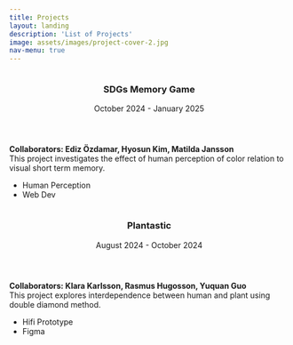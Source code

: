 ```yaml
---
title: Projects
layout: landing
description: 'List of Projects'
image: assets/images/project-cover-2.jpg
nav-menu: true
---
```


<!-- Main -->
<div id="main">

<!-- One -->
<section id="two" class="spotlights">
	<section>
		<a href="generic.html" class="image">
			<img src="{% link assets/images/project-memory-game.jpg %}" alt="" data-position="center center" />
		</a>
		<div class="content">
			<div class="inner">
				<header class="major">
					<h3>SDGs Memory Game</h3>
					<date>October 2024 - January 2025</date>
				</header>
				<p>
					<strong>Collaborators: Ediz Özdamar, Hyosun Kim, Matilda Jansson</strong>
					<br/>
				 	This project investigates the effect of human perception of color relation to visual short term memory.
				</p>
				<ul class="actions">
					<li><span class="button special">Human Perception</span></li>
					<li><span class="button special">Web Dev</span></li>
				</ul>
			</div>
		</div>
	</section>
	<section>
		<a href="generic.html" class="image">
			<img src="{% link assets/images/project-plantastic.jpg %}" alt="" data-position="top center" />
		</a>
		<div class="content">
			<div class="inner">
				<header class="major">
					<h3>Plantastic</h3>
					<date>August 2024 - October 2024</date>
				</header>
				<p>
					<strong>Collaborators: Klara Karlsson, Rasmus Hugosson, Yuquan Guo</strong>
					<br/>
					This project explores interdependence between human and plant using double diamond method.
				</p>
				<ul class="actions">
					<li><span class="button special">Hifi Prototype</span></li>
					<li><span class="button special">Figma</span></li>
				</ul>
			</div>
		</div>
	</section>
</section>
</div>
